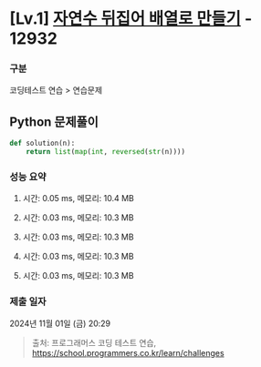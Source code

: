 # [Lv.1] [자연수 뒤집어 배열로 만들기](https://school.programmers.co.kr/learn/courses/30/lessons/12932?language=python3) - 12932 

### 구분

코딩테스트 연습 > 연습문제

## Python 문제풀이

```py
def solution(n):
    return list(map(int, reversed(str(n))))
```

### 성능 요약

1. 시간: 0.05 ms, 메모리: 10.4 MB

2. 시간: 0.03 ms, 메모리: 10.3 MB
3. 시간: 0.03 ms, 메모리: 10.3 MB
4. 시간: 0.03 ms, 메모리: 10.3 MB
5. 시간: 0.03 ms, 메모리: 10.3 MB

### 제출 일자

2024년 11월 01일 (금) 20:29

> 출처: 프로그래머스 코딩 테스트 연습, https://school.programmers.co.kr/learn/challenges